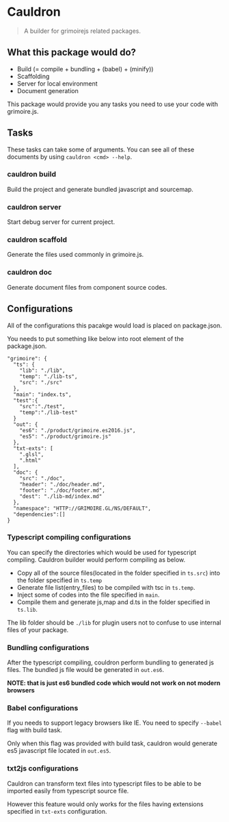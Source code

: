 # Cauldron
> A builder for grimoirejs related packages.

## What this package would do?

* Build (= compile + bundling + (babel) + (minify))
* Scaffolding
* Server for local environment
* Document generation

This package would provide you any tasks you need to use your code with grimoire.js.

## Tasks

These tasks can take some of arguments. You can see all of these documents by using `cauldron <cmd> --help`.

### cauldron build

Build the project and generate bundled javascript and sourcemap.

### cauldron server

Start debug server for current project.

### cauldron scaffold

Generate the files used commonly in grimoire.js.

### cauldron doc

Generate document files from component source codes.

## Configurations

All of the configurations this pacakge would load is placed on package.json.

You needs to put something like below into root element of the package.json.

```
"grimoire": {
  "ts": {
    "lib": "./lib",
    "temp": "./lib-ts",
    "src": "./src"
  },
  "main": "index.ts",
  "test":{
    "src":"./test",
    "temp":"./lib-test"
  }
  "out": {
    "es6": "./product/grimoire.es2016.js",
    "es5": "./product/grimoire.js"
  },
  "txt-exts": [
    ".glsl",
    ".html"
  ],
  "doc": {
    "src": "./doc",
    "header": "./doc/header.md",
    "footer": "./doc/footer.md",
    "dest": "./lib-md/index.md"
  },
  "namespace": "HTTP://GRIMOIRE.GL/NS/DEFAULT",
  "dependencies":[]
}
```

### Typescript compiling configurations

You can specify the directories which would be used for typescript compiling.
Cauldron builder would perform compiling as below.

* Copy all of the source files(located in the folder specified in `ts.src`) into the folder specified in `ts.temp`
* Generate file list(entry_files) to be compiled with tsc in `ts.temp`.
* Inject some of codes into the file specified in `main`.
* Compile them and generate js,map and d.ts in the folder specified in `ts.lib`.

The lib folder should be `./lib` for plugin users not to confuse to use internal files of your package.

### Bundling configurations

After the typescript compiling, couldron perform bundling to generated js files.
The bundled js file would be generated in `out.es6`.

**NOTE: that is just es6 bundled code which would not work on not modern browsers**

### Babel configurations

If you needs to support legacy browsers like IE. You need to specify `--babel` flag with build task.

Only when this flag was provided with build task, cauldron would generate es5 javascript file located in `out.es5`.

### txt2js configurations

Cauldron can transform text files into typescript files to be able to be imported easily from typescript source file.

However this feature would only works for the files having extensions specified in `txt-exts` configuration.
